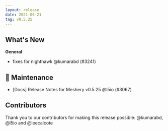 ```yaml
---
layout: release
date: 2021-06-21
tag: v0.5.25
---
```


## What's New
**General**
- fixes for nighthawk @kumarabd (#3241)

## 🧰 Maintenance

- [Docs] Release Notes for Meshery v0.5.25 @l5io (#3067)


## Contributors

Thank you to our contributors for making this release possible:
@kumarabd, @l5io and @leecalcote
